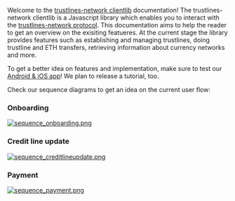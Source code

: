 Welcome to the [trustlines-network clientlib](https://github.com/trustlines-network/clientlib) documentation! The trustlines-network clientlib is a Javascript library which enables you to interact with the [trustlines-network protocol](https://trustlines.network). This documentation aims to help the reader to get an overview on the exisiting featueres. At the current stage the library provides features such as establishing and managing trustlines, doing trustline and ETH transfers, retrieving information about currency networks and more. 

To get a better idea on features and implementation, make sure to test our [Android & iOS app](https://github.com/trustlines-network/feedback/blob/master/README.md)! We plan to release a tutorial, too.

Check our sequence diagrams to get an idea on the current user flow:

### Onboarding

[![sequence_onboarding.png](http://i.imgur.com/Tc1ssO9.png "trustlines user flow onboarding")](http://i.imgur.com/Bd3FhkT.png)

### Credit line update

[![sequence_creditlineupdate.png](http://i.imgur.com/SOMZogq.png "trustlines user flow credit line update")](http://i.imgur.com/6ANndDb.png)

### Payment

[![sequence_payment.png](http://i.imgur.com/7CVOj0o.png "trustlines user flow payment")](http://i.imgur.com/9fpXkyw.png)
